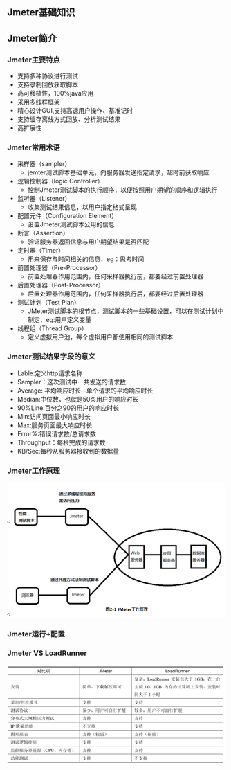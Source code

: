 ## Jmeter基础知识
## Jmeter简介
### Jmeter主要特点
* 支持多种协议进行测试
* 支持录制回放获取脚本
* 高可移植性，100%java应用
* 采用多线程框架
* 精心设计GUI,支持高速用户操作、基准记时
* 支持缓存离线方式回放、分析测试结果
* 高扩展性
### Jmeter常用术语
* 采样器（sampler）
    * jemter测试脚本基础单元，向服务器发送指定请求，超时前获取响应
* 逻辑控制器（logic Controller）
    * 控制Jmeter测试脚本的执行顺序，以便按照用户期望的顺序和逻辑执行
* 监听器（Listener）
    * 收集测试结果信息，以用户指定格式呈现
* 配置元件（Configuration Element）
    * 设置Jmeter测试脚本公用的信息
* 断言（Assertion）
    * 验证服务器返回信息与用户期望结果是否匹配
* 定时器（Timer）
    * 用来保存与时间相关的信息，eg：思考时间
* 前置处理器（Pre-Processor）
    * 前置处理器作用范围内，任何采样器执行前，都要经过前置处理器 
* 后置处理器（Post-Processor）
    * 后置处理器作用范围内，任何采样器执行后，都要经过后置处理器
* 测试计划（Test Plan）
    * JMeter测试脚本的根节点，测试脚本的一些基础设置，可以在测试计划中制定，eg:用户定义变量
* 线程组（Thread Group） 
    * 定义虚拟用户池，每个虚拟用户都使用相同的测试脚本
### Jmeter测试结果字段的意义
* Lable:定义http请求名称
* Sampler：这次测试中一共发送的请求数
* Average: 平均响应时长--单个请求的平均响应时长
* Median:中位数，也就是50%用户的响应时长
* 90%Line:百分之90的用户的响应时长
* Min:访问页面最小响应时长
* Max:服务页面最大响应时长
* Error%:错误请求数/总请求数
* Throughput：每秒完成的请求数
* KB/Sec:每秒从服务器接收到的数据量
### Jmeter工作原理
![](../images/Jmeter工作原理.png)
### Jmeter运行+配置
### Jmeter VS LoadRunner
![](../images/vs.png)



